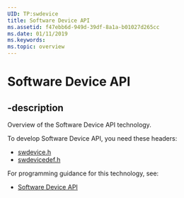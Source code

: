 ```yaml
---
UID: TP:swdevice
title: Software Device API
ms.assetid: f47ebb6d-949d-39df-8a1a-b01027d265cc
ms.date: 01/11/2019
ms.keywords: 
ms.topic: overview
---
```


# Software Device API

## -description

Overview of the Software Device API technology.

To develop Software Device API, you need these headers:

 * [swdevice.h](../swdevice/index.md)
 * [swdevicedef.h](../swdevicedef/index.md)

For programming guidance for this technology, see:
* [Software Device API](/previous-versions/windows/hardware/drivers/dn315034(v=vs.85))
